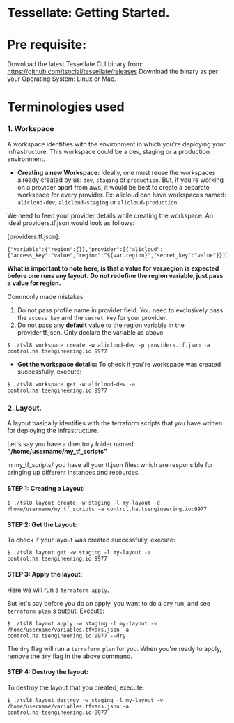 # Tessellate: Getting Started.

# Pre requisite:
Download the latest Tessellate CLI binary from: https://github.com/tsocial/tessellate/releases 
Download the binary as per your Operating System: Linux or Mac.

# Terminologies used

### 1. Workspace
A workspace identifies with the environment in which you're deploying your infrastructure.
This workspace could be a dev, staging or a production environment.

- __Creating a new Workspace:__
Ideally, one must reuse the workspaces already created by us: `dev`, `staging` or `production`.
But, if you're working on a provider apart from aws, it would be best to create a separate workspace for every provider.
Ex: alicloud can have workspaces named: `alicloud-dev`, `alicloud-staging` or `alicloud-production`.

We need to feed your provider details while creating the workspace. An ideal providers.tf.json would look as follows:

[providers.tf.json]:
```
{"variable":{"region":{}},"provider":[{"alicloud":{"access_key":"value","region":"${var.region}","secret_key":"value"}}]}
```
__What is important to note here, is that a value for var.region is expected before one runs any layout.__
__Do not redefine the region variable, just pass a value for region.__

Commonly made mistakes:

1. Do not pass profile name in provider field. You need to exclusively pass the `access_key` and the `secret_key` for your provider.
2. Do not pass any __default__ value to the region variable in the provider.tf.json. Only declare the variable as above
```
$ ./tsl8 workspace create -w alicloud-dev -p providers.tf.json -a control.ha.tsengineering.io:9977
```

- __Get the workspace details:__
To check if you're workspace was created successfully, execute:
```
$ ./tsl8 workspace get -w alicloud-dev -a control.ha.tsengineering.io:9977
```

### 2. Layout.

A layout basically identifies with the terraform scripts that you have written for deploying the infrastructure.

Let's say you have a directory folder named: __"/home/username/my_tf_scripts"__

in my_tf_scripts/ you have all your tf.json files: which are responsible for bringing up different instances and resources.

#### STEP 1: Creating a Layout:

```
$ ./tsl8 layout create -w staging -l my-layout -d /home/username/my_tf_scripts -a control.ha.tsengineering.io:9977
```

#### STEP 2: Get the Layout:

To check if your layout was created successfully, execute:

```
$ ./tsl8 layout get -w staging -l my-layout -a control.ha.tsengineering.io:9977
```

#### STEP 3: Apply the layout:

Here we will run a `terraform apply`.

But let's say before you do an apply, you want to do a dry run, and see `terraform plan`'s output.
Execute:
```
$ ./tsl8 layout apply -w staging -l my-layout -v /home/username/variables.tfvars.json -a control.ha.tsengineering.io:9977 --dry
```

The `dry` flag will run a `terraform plan` for you.
When you're ready to apply, remove the `dry` flag in the above command.


#### STEP 4: Destroy the layout:

To destroy the layout that you created, execute:

```
$ ./tsl8 layout destroy -w staging -l my-layout -v /home/username/variables.tfvars.json -a control.ha.tsengineering.io:9977
```

